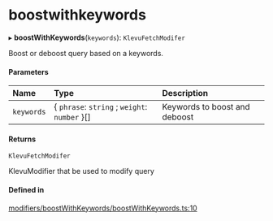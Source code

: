 # boostwithkeywords
      
▸ **boostWithKeywords**(`keywords`): `KlevuFetchModifer`

Boost or deboost query based on a keywords.

#### Parameters

| Name | Type | Description |
| :------ | :------ | :------ |
| `keywords` | { `phrase`: `string` ; `weight`: `number`  }[] | Keywords to boost and deboost |

#### Returns

`KlevuFetchModifer`

KlevuModifier that be used to modify query

#### Defined in

[modifiers/boostWithKeywords/boostWithKeywords.ts:10](https://github.com/klevultd/frontend-sdk/blob/4665e27/packages/klevu-core/src/modifiers/boostWithKeywords/boostWithKeywords.ts#L10)

